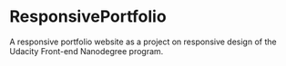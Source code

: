 # ResponsivePortfolio
A responsive portfolio website as a project on responsive design of the Udacity Front-end Nanodegree program.
